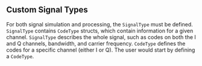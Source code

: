 ## Custom Signal Types

For both signal simulation and processing, the `SignalType` must be defined. `SignalType` contains `CodeType` structs, which contain information for a given channel. `SignalType` describes the whole signal, such as codes on both the I and Q channels, bandwidth, and carrier frequency. `CodeType` defines the codes for a specific channel (either I or Q). The user would start by defining a `CodeType`.

```julia

```

